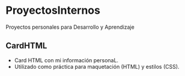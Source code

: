 # ProyectosInternos
Proyectos personales para Desarrollo y Aprendizaje


## CardHTML
- Card HTML con mi información personaL.
- Utilizado como práctica para maquetación (HTML) y estilos (CSS).
